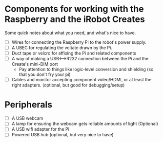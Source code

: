 # Components for working with the Raspberry and the iRobot Creates

Some quick notes about what you need, and what's nice to have.

- [ ] Wires for connecting the Raspberry Pi to the robot's power supply.
- [ ] A UBEC for regulating the voltate drawn by the Pi.
- [ ] Duct tape or velcro for affixing the Pi and related components
- [ ] A way of making a USB<-->R232 connection between the Pi and the Create's mini-DIM port
    + Pay attention to things like logic-level conversion and shielding (so that you don't fry your pi)
- [ ] Cables and monitor accepting component video/HDMI, or at least the right adapters. (optional, but good for debugging/setup)

# Peripherals

- [ ] A USB webcam
- [ ] A lamp for ensuring the webcam gets reliable amounts of light (Optional)
- [ ] A USB wifi adapter for the Pi
- [ ] Powered USB hub (optional, but very nice to have)